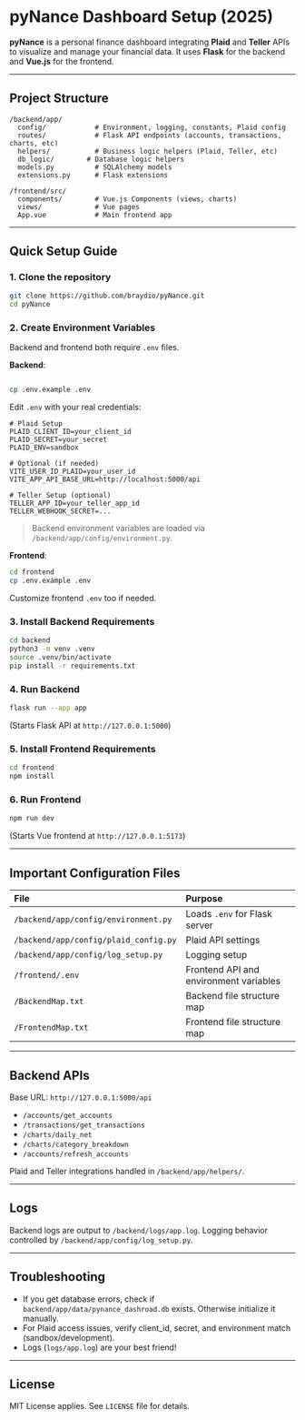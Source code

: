 # pyNance Dashboard Setup (2025)

**pyNance** is a personal finance dashboard integrating **Plaid** and **Teller** APIs to visualize and manage your financial data. It uses **Flask** for the backend and **Vue.js** for the frontend.

---

## Project Structure

```
/backend/app/
  config/            # Environment, logging, constants, Plaid config
  routes/            # Flask API endpoints (accounts, transactions, charts, etc)
  helpers/           # Business logic helpers (Plaid, Teller, etc)
  db_logic/        # Database logic helpers
  models.py          # SQLAlchemy models
  extensions.py      # Flask extensions

/frontend/src/
  components/        # Vue.js Components (views, charts)
  views/             # Vue pages
  App.vue            # Main frontend app
```

---

## Quick Setup Guide

### 1. Clone the repository

```bash
git clone https://github.com/braydio/pyNance.git
cd pyNance
```

### 2. Create Environment Variables

Backend and frontend both require `.env` files.

**Backend**:

```bash

cp .env.example .env

```

Edit `.env` with your real credentials:

```dotenv
# Plaid Setup
PLAID_CLIENT_ID=your_client_id
PLAID_SECRET=your_secret
PLAID_ENV=sandbox

# Optional (if needed)
VITE_USER_ID_PLAID=your_user_id
VITE_APP_API_BASE_URL=http://localhost:5000/api

# Teller Setup (optional)
TELLER_APP_ID=your_teller_app_id
TELLER_WEBHOOK_SECRET=...
```

> Backend environment variables are loaded via `/backend/app/config/environment.py`.

**Frontend**:

```bash
cd frontend
cp .env.example .env
```

Customize frontend `.env` too if needed.

### 3. Install Backend Requirements

```bash
cd backend
python3 -m venv .venv
source .venv/bin/activate
pip install -r requirements.txt
```

### 4. Run Backend

```bash
flask run --app app
```

(Starts Flask API at `http://127.0.0.1:5000`)

### 5. Install Frontend Requirements

```bash
cd frontend
npm install
```

### 6. Run Frontend

```bash
npm run dev
```

(Starts Vue frontend at `http://127.0.0.1:5173`)

---

## Important Configuration Files

| File | Purpose |
|:--|:--|
| `/backend/app/config/environment.py` | Loads `.env` for Flask server |
| `/backend/app/config/plaid_config.py` | Plaid API settings |
| `/backend/app/config/log_setup.py` | Logging setup |
| `/frontend/.env` | Frontend API and environment variables |
| `/BackendMap.txt` | Backend file structure map |
| `/FrontendMap.txt` | Frontend file structure map |

---

## Backend APIs

Base URL: `http://127.0.0.1:5000/api`

- `/accounts/get_accounts`
- `/transactions/get_transactions`
- `/charts/daily_net`
- `/charts/category_breakdown`
- `/accounts/refresh_accounts`

Plaid and Teller integrations handled in `/backend/app/helpers/`.

---

## Logs

Backend logs are output to `/backend/logs/app.log`. Logging behavior controlled by `/backend/app/config/log_setup.py`.

---

## Troubleshooting

- If you get database errors, check if `backend/app/data/pynance_dashroad.db` exists. Otherwise initialize it manually.
- For Plaid access issues, verify client_id, secret, and environment match (sandbox/development).
- Logs (`logs/app.log`) are your best friend!

---

## License

MIT License applies. See `LICENSE` file for details.
